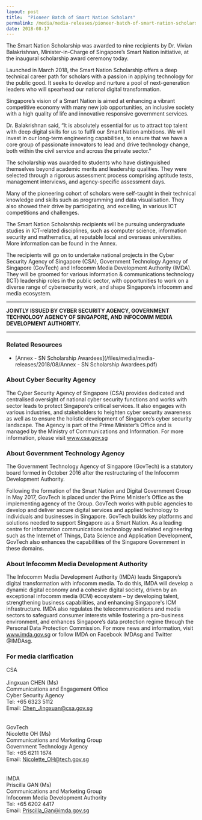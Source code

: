 ```yaml
---
layout: post
title:  "Pioneer Batch of Smart Nation Scholars"
permalink: /media/media-releases/pioneer-batch-of-smart-nation-scholars
date: 2018-08-17
---
```

The Smart Nation Scholarship was awarded to nine recipients by Dr. Vivian Balakrishnan, Minister-in-Charge of Singapore’s Smart Nation initiative, at the inaugural scholarship award ceremony today. 
 
Launched in March 2018, the Smart Nation Scholarship offers a deep technical career path for scholars with a passion in applying technology for the public good. It seeks to develop and nurture a pool of next-generation leaders who will spearhead our national digital transformation.

Singapore’s vision of a Smart Nation is aimed at enhancing a vibrant competitive economy with many new job opportunities, an inclusive society with a high quality of life and innovative responsive government services. 

Dr. Balakrishnan said, “It is absolutely essential for us to attract top talent with deep digital skills for us to fulfil our Smart Nation ambitions. We will invest in our long-term engineering capabilities, to ensure that we have a core group of passionate innovators to lead and drive technology change, both within the civil service and across the private sector.”

The scholarship was awarded to students who have distinguished themselves beyond academic merits and leadership qualities. They were selected through a rigorous assessment process comprising aptitude tests, management interviews, and agency-specific assessment days.  

Many of the pioneering cohort of scholars were self-taught in their technical knowledge and skills such as programming and data visualisation. They also showed their drive by participating, and excelling, in various ICT competitions and challenges. 

The Smart Nation Scholarship recipients will be pursuing undergraduate studies in ICT-related disciplines, such as computer science, information security and mathematics, at reputable local and overseas universities. More information can be found in the Annex.
 
The recipients will go on to undertake national projects in the Cyber Security Agency of Singapore (CSA), Government Technology Agency of Singapore (GovTech) and Infocomm Media Development Authority (IMDA). They will be groomed for various information & communications technology (ICT) leadership roles in the public sector, with opportunities to work on a diverse range of cybersecurity work, and shape Singapore’s infocomm and media ecosystem.

---

**JOINTLY ISSUED BY CYBER SECURITY AGENCY, GOVERNMENT TECHNOLOGY AGENCY OF SINGAPORE, AND INFOCOMM MEDIA DEVELOPMENT AUTHORITY.** 

---

### **Related Resources**
* [Annex - SN Scholarship Awardees](/files/media/media-releases/2018/08/Annex - SN Scholarship Awardees.pdf)


### **About Cyber Security Agency**
The Cyber Security Agency of Singapore (CSA) provides dedicated and centralised oversight of national cyber security functions and works with sector leads to protect Singapore’s critical services. It also engages with various industries, and stakeholders to heighten cyber security awareness as well as to ensure the holistic development of Singapore’s cyber security landscape. The Agency is part of the Prime Minister’s Office and is managed by the Ministry of Communications and Information. For more information, please visit www.csa.gov.sg


### **About Government Technology Agency** 
The Government Technology Agency of Singapore (GovTech) is a statutory board formed in October 2016 after the restructuring of the Infocomm Development Authority. 

Following the formation of the Smart Nation and Digital Government Group in May 2017, GovTech is placed under the Prime Minister’s Office as the implementing agency of the Group. GovTech works with public agencies to develop and deliver secure digital services and applied technology to individuals and businesses in Singapore. GovTech builds key platforms and solutions needed to support Singapore as a Smart Nation. As a leading centre for information communications technology and related engineering such as the Internet of Things, Data Science and Application Development, GovTech also enhances the capabilities of the Singapore Government in these domains. 

### **About Infocomm Media Development Authority**
The Infocomm Media Development Authority (IMDA) leads Singapore’s digital transformation with infocomm media. To do this, IMDA will develop a dynamic digital economy and a cohesive digital society, driven by an exceptional infocomm media (ICM) ecosystem – by developing talent, strengthening business capabilities, and enhancing Singapore's ICM infrastructure. IMDA also regulates the telecommunications and media sectors to safeguard consumer interests while fostering a pro-business environment, and enhances Singapore’s data protection regime through the Personal Data Protection Commission. For more news and information, visit www.imda.gov.sg or follow IMDA on Facebook IMDAsg and Twitter @IMDAsg.

### **For media clarification**
CSA
<br>
<br>Jingxuan CHEN (Ms)
<br>Communications and Engagement Office
<br>Cyber Security Agency
<br>Tel: +65 6323 5112
<br>Email: Chen_Jingxuan@csa.gov.sg
<br>
<br>
<br>GovTech
<br>Nicolette OH (Ms)
<br>Communications and Marketing Group
<br>Government Technology Agency 
<br>Tel: +65 6211 1674
<br>Email: Nicolette_OH@tech.gov.sg
<br>
<br>
<br>IMDA
<br>Priscilla GAN (Ms)
<br>Communications and Marketing Group
<br>Infocomm Media Development Authority
<br>Tel: +65 6202 4417
<br>Email: Priscilla_Gan@imda.gov.sg 
